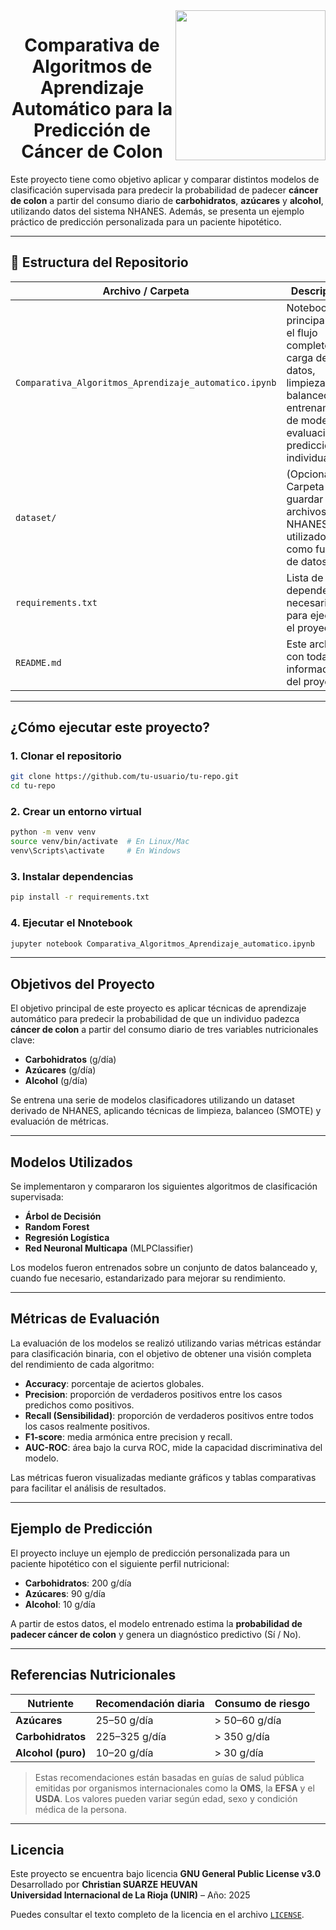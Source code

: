 <img src="https://www.unir.net/wp-content/uploads/2019/11/Unir_2021_logo.svg" width="240" height="240" align="right"/>

<h1 align="center">Comparativa de Algoritmos de Aprendizaje Automático para la Predicción de Cáncer de Colon</h1>

Este proyecto tiene como objetivo aplicar y comparar distintos modelos de clasificación supervisada para predecir la probabilidad de padecer **cáncer de colon** a partir del consumo diario de **carbohidratos**, **azúcares** y **alcohol**, utilizando datos del sistema NHANES. Además, se presenta un ejemplo práctico de predicción personalizada para un paciente hipotético.

---

## 📁 Estructura del Repositorio

| Archivo / Carpeta | Descripción |
|-------------------|-------------|
| `Comparativa_Algoritmos_Aprendizaje_automatico.ipynb` | Notebook principal con el flujo completo: carga de datos, limpieza, balanceo, entrenamiento de modelos, evaluación y predicción individual. |
| `dataset/` | (Opcional) Carpeta para guardar los archivos NHANES utilizados como fuente de datos. |
| `requirements.txt` | Lista de dependencias necesarias para ejecutar el proyecto. |
| `README.md` | Este archivo, con toda la información del proyecto. |

---

##  ¿Cómo ejecutar este proyecto?

### 1. Clonar el repositorio
```bash
git clone https://github.com/tu-usuario/tu-repo.git
cd tu-repo
```

### 2. Crear un entorno virtual
```bash
python -m venv venv
source venv/bin/activate  # En Linux/Mac
venv\Scripts\activate     # En Windows
```

### 3. Instalar dependencias
```bash
pip install -r requirements.txt
```

### 4. Ejecutar el Nnotebook
```bash
jupyter notebook Comparativa_Algoritmos_Aprendizaje_automatico.ipynb
```

---

## Objetivos del Proyecto

El objetivo principal de este proyecto es aplicar técnicas de aprendizaje automático para predecir la probabilidad de que un individuo padezca **cáncer de colon** a partir del consumo diario de tres variables nutricionales clave:

- **Carbohidratos** (g/día)
- **Azúcares** (g/día)
- **Alcohol** (g/día)

Se entrena una serie de modelos clasificadores utilizando un dataset derivado de NHANES, aplicando técnicas de limpieza, balanceo (SMOTE) y evaluación de métricas.

---

## Modelos Utilizados

Se implementaron y compararon los siguientes algoritmos de clasificación supervisada:

- **Árbol de Decisión**
- **Random Forest**
- **Regresión Logística**
- **Red Neuronal Multicapa** (MLPClassifier)

Los modelos fueron entrenados sobre un conjunto de datos balanceado y, cuando fue necesario, estandarizado para mejorar su rendimiento.

---

## Métricas de Evaluación

La evaluación de los modelos se realizó utilizando varias métricas estándar para clasificación binaria, con el objetivo de obtener una visión completa del rendimiento de cada algoritmo:

- **Accuracy**: porcentaje de aciertos globales.
- **Precision**: proporción de verdaderos positivos entre los casos predichos como positivos.
- **Recall (Sensibilidad)**: proporción de verdaderos positivos entre todos los casos realmente positivos.
- **F1-score**: media armónica entre precision y recall.
- **AUC-ROC**: área bajo la curva ROC, mide la capacidad discriminativa del modelo.

Las métricas fueron visualizadas mediante gráficos y tablas comparativas para facilitar el análisis de resultados.

---

## Ejemplo de Predicción

El proyecto incluye un ejemplo de predicción personalizada para un paciente hipotético con el siguiente perfil nutricional:

- **Carbohidratos**: 200 g/día
- **Azúcares**: 90 g/día
- **Alcohol**: 10 g/día

A partir de estos datos, el modelo entrenado estima la **probabilidad de padecer cáncer de colon** y genera un diagnóstico predictivo (Sí / No).

---

## Referencias Nutricionales

| Nutriente        | Recomendación diaria        | Consumo de riesgo                 |
|------------------|-----------------------------|-----------------------------------|
| **Azúcares**     | 25–50 g/día                 | > 50–60 g/día                     |
| **Carbohidratos**| 225–325 g/día               | > 350 g/día                       |
| **Alcohol (puro)** | 10–20 g/día                | > 30 g/día                        |

> Estas recomendaciones están basadas en guías de salud pública emitidas por organismos internacionales como la **OMS**, la **EFSA** y el **USDA**. Los valores pueden variar según edad, sexo y condición médica de la persona.

---

## Licencia

Este proyecto se encuentra bajo licencia **GNU General Public License v3.0**  
Desarrollado por **Christian SUARZE HEUVAN**  
**Universidad Internacional de La Rioja (UNIR)** – Año: 2025

Puedes consultar el texto completo de la licencia en el archivo [`LICENSE`](./LICENSE).


